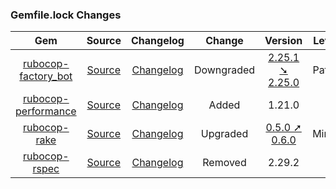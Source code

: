 ### Gemfile.lock Changes
| Gem | Source | Changelog | Change | Version | Level |
| :-: | :----: | :-------: | :----: | :-----: | :---: |
| [rubocop-factory_bot](https://rubygems.org/gems/rubocop-factory_bot) | [Source](https://github.com/rubocop/rubocop-factory_bot) | [Changelog](https://github.com/rubocop/rubocop-factory_bot/blob/master/CHANGELOG.md) | Downgraded | [2.25.1 ➘ 2.25.0](https://github.com/rubocop/rubocop-factory_bot/compare/v2.25.0...v2.25.1) | Patch |
| [rubocop-performance](https://rubygems.org/gems/rubocop-performance) | [Source](https://github.com/rubocop/rubocop-performance) | [Changelog](https://github.com/rubocop/rubocop-performance/blob/master/CHANGELOG.md) | Added | 1.21.0 |  |
| [rubocop-rake](https://rubygems.org/gems/rubocop-rake) | [Source](https://github.com/rubocop/rubocop-rake) | [Changelog](https://github.com/rubocop/rubocop-rake/blob/master/CHANGELOG.md) | Upgraded | [0.5.0 ➚ 0.6.0](https://github.com/rubocop/rubocop-rake/compare/v0.5.0...v0.6.0) | Minor |
| [rubocop-rspec](https://rubygems.org/gems/rubocop-rspec) | [Source](https://github.com/rubocop/rubocop-rspec) | [Changelog](https://github.com/rubocop/rubocop-rspec/blob/master/CHANGELOG.md) | Removed | 2.29.2 |  |
